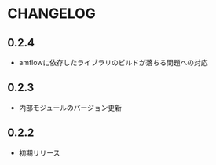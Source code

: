 # CHANGELOG

## 0.2.4
* amflowに依存したライブラリのビルドが落ちる問題への対応

## 0.2.3
* 内部モジュールのバージョン更新
 
## 0.2.2
* 初期リリース
